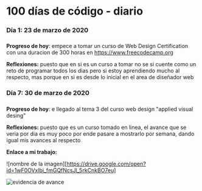 # 100 días de código - diario

### Día 1: 23 de marzo de 2020 

##### 

**Progreso de hoy**: empece a tomar un curso de Web Design Certification  con una duracion de 300 horas en https://www.freecodecamp.org

**Reflexiones:** puesto que en si es un curso a tomar no se si cuente como un reto de programar todos los dias pero si estoy aprendiendo mucho al respecto, mas porque en si es desde lo inicial en el area de diseñador web


### Día 7: 30 de marzo de 2020 

##### 

**Progreso de hoy**: e llegado al tema 3 del curso web design "applied visual desing" 

**Reflexiones:** puesto que es un curso tomado en linea, el avance que se veria por dia es muy poco por ende pasare a mostrarlo por semana, dando igual mis avances al respecto 

**Enlace a mi trabajo:** 

![nombre de la imagen][https://drive.google.com/open?id=1wF0OVxlbj_fmGQfNcsJl_5rkCnkBO7eu]

![evidencia de avance](https://drive.google.com/open?id=1wF0OVxlbj_fmGQfNcsJl_5rkCnkBO7eu)
